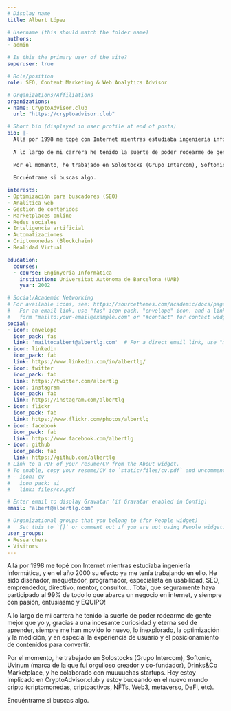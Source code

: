 ```yaml
---
# Display name
title: Albert López

# Username (this should match the folder name)
authors:
- admin

# Is this the primary user of the site?
superuser: true

# Role/position
role: SEO, Content Marketing & Web Analytics Advisor

# Organizations/Affiliations
organizations:
- name: CryptoAdvisor.club
  url: "https://cryptoadvisor.club"

# Short bio (displayed in user profile at end of posts)
bio: |-
  Allá por 1998 me topé con Internet mientras estudiaba ingeniería informática, y en el año 2000 su efecto ya me tenía trabajando en ello. He sido diseñador, maquetador, programador, especialista en usabilidad, SEO, emprendedor, directivo, mentor, consultor... Total, que seguramente haya participado al 99% de todo lo que abarca un negocio en internet, y siempre con pasión, entusiasmo y EQUIPO!
  
  A lo largo de mi carrera he tenido la suerte de poder rodearme de gente mejor que yo y, gracias a una incesante curiosidad y eterna sed de aprender, siempre me han movido lo nuevo, lo inexplorado, la optimización y la medición, y en especial la experiencia de usuario y el posicionamiento de contenidos para convertir.
  
  Por el momento, he trabajado en Solostocks (Grupo Intercom), Softonic, Uvinum (marca de la que fui orgulloso creador y co-fundador), Drinks&Co Marketplace, y he colaborado con muuuuchas startups. Hoy estoy implicado en CryptoAdvisor.club y estoy buceando en el nuevo mundo cripto (criptomonedas, criptoactivos, NFTs, Web3, metaverso, DeFi, etc).
  
  Encuéntrame si buscas algo.

interests:
- Optimización para buscadores (SEO)
- Analítica web
- Gestión de contenidos
- Marketplaces online
- Redes sociales
- Inteligencia artificial
- Automatizaciones
- Criptomonedas (Blockchain)
- Realidad Virtual

education:
  courses:
  - course: Enginyeria Informàtica
    institution: Universitat Autònoma de Barcelona (UAB)
    year: 2002

# Social/Academic Networking
# For available icons, see: https://sourcethemes.com/academic/docs/page-builder/#icons
#   For an email link, use "fas" icon pack, "envelope" icon, and a link in the
#   form "mailto:your-email@example.com" or "#contact" for contact widget.
social:
- icon: envelope
  icon_pack: fas
  link: 'mailto:albert@albertlg.com'  # For a direct email link, use "mailto:test@example.org".
- icon: linkedin
  icon_pack: fab
  link: https://www.linkedin.com/in/albertlg/
- icon: twitter
  icon_pack: fab
  link: https://twitter.com/albertlg
- icon: instagram
  icon_pack: fab
  link: https://instagram.com/albertlg
- icon: flickr
  icon_pack: fab
  link: https://www.flickr.com/photos/albertlg
- icon: facebook
  icon_pack: fab
  link: https://www.facebook.com/albertlg
- icon: github
  icon_pack: fab
  link: https://github.com/albertlg
# Link to a PDF of your resume/CV from the About widget.
# To enable, copy your resume/CV to `static/files/cv.pdf` and uncomment the lines below.
# - icon: cv
#   icon_pack: ai
#   link: files/cv.pdf

# Enter email to display Gravatar (if Gravatar enabled in Config)
email: "albert@albertlg.com"

# Organizational groups that you belong to (for People widget)
#   Set this to `[]` or comment out if you are not using People widget.
user_groups:
- Researchers
- Visitors
---
```


Allá por 1998 me topé con Internet mientras estudiaba ingeniería informática, y en el año 2000 su efecto ya me tenía trabajando en ello. He sido diseñador, maquetador, programador, especialista en usabilidad, SEO, emprendedor, directivo, mentor, consultor... Total, que seguramente haya participado al 99% de todo lo que abarca un negocio en internet, y siempre con pasión, entusiasmo y EQUIPO!

A lo largo de mi carrera he tenido la suerte de poder rodearme de gente mejor que yo y, gracias a una incesante curiosidad y eterna sed de aprender, siempre me han movido lo nuevo, lo inexplorado, la optimización y la medición, y en especial la experiencia de usuario y el posicionamiento de contenidos para convertir.

Por el momento, he trabajado en Solostocks (Grupo Intercom), Softonic, Uvinum (marca de la que fui orgulloso creador y co-fundador), Drinks&Co Marketplace, y he colaborado con muuuuchas startups. Hoy estoy implicado en CryptoAdvisor.club y estoy buceando en el nuevo mundo cripto (criptomonedas, criptoactivos, NFTs, Web3, metaverso, DeFi, etc).

Encuéntrame si buscas algo.